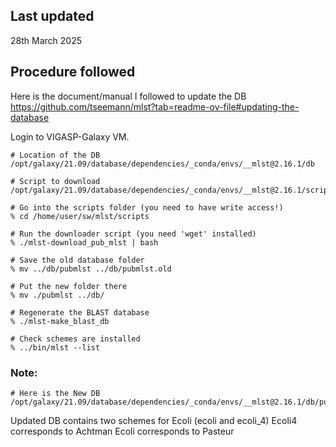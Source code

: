 ## Last updated 
28th March 2025

## Procedure followed

Here is the document/manual I followed to update the DB
https://github.com/tseemann/mlst?tab=readme-ov-file#updating-the-database 


Login to VIGASP-Galaxy VM. 
 
```
# Location of the DB
/opt/galaxy/21.09/database/dependencies/_conda/envs/__mlst@2.16.1/db

# Script to download
/opt/galaxy/21.09/database/dependencies/_conda/envs/__mlst@2.16.1/scripts

# Go into the scripts folder (you need to have write access!)
% cd /home/user/sw/mlst/scripts

# Run the downloader script (you need 'wget' installed)
% ./mlst-download_pub_mlst | bash

# Save the old database folder
% mv ../db/pubmlst ../db/pubmlst.old

# Put the new folder there
% mv ./pubmlst ../db/

# Regenerate the BLAST database
% ./mlst-make_blast_db

# Check schemes are installed
% ../bin/mlst --list
```

### Note:
```
# Here is the New DB
/opt/galaxy/21.09/database/dependencies/_conda/envs/__mlst@2.16.1/db/pubmlst
```
Updated DB contains two schemes for Ecoli (ecoli and ecoli_4)
Ecoli4 corresponds to Achtman 
Ecoli corresponds to Pasteur 




